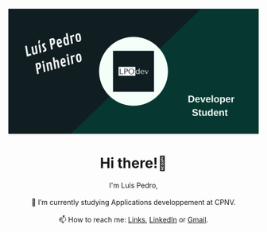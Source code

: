 [![image](./banner.png)](https://github.com/LPOdev)
<h1 align="center">Hi there!👋</h1>

<p align="center">
	I'm Luís Pedro,<br><br>
  🔭 I’m currently studying Applications developpement at CPNV.<br><br>
  📫 How to reach me: <a href='https://linktr.ee/lpodev'>Links</a>, <a href="https://www.linkedin.com/in/lpodev/">LinkedIn</a> or <a href="mailto:lpodevco@gmail.com">Gmail</a>.
</p>
